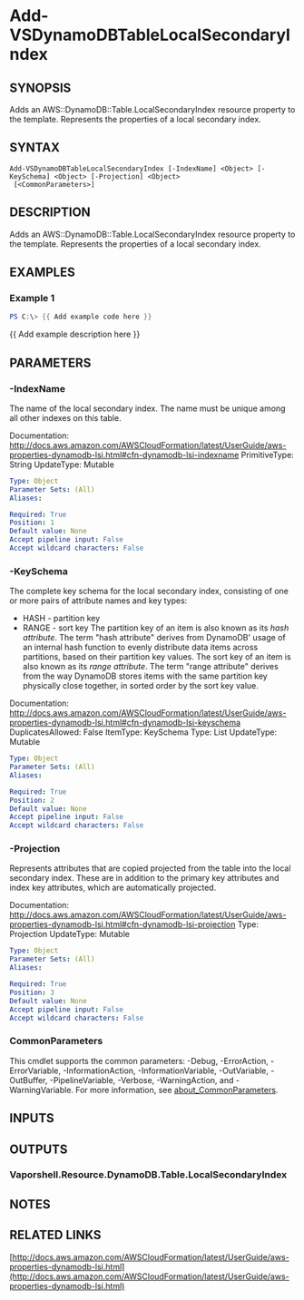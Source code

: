 # Add-VSDynamoDBTableLocalSecondaryIndex

## SYNOPSIS
Adds an AWS::DynamoDB::Table.LocalSecondaryIndex resource property to the template.
Represents the properties of a local secondary index.

## SYNTAX

```
Add-VSDynamoDBTableLocalSecondaryIndex [-IndexName] <Object> [-KeySchema] <Object> [-Projection] <Object>
 [<CommonParameters>]
```

## DESCRIPTION
Adds an AWS::DynamoDB::Table.LocalSecondaryIndex resource property to the template.
Represents the properties of a local secondary index.

## EXAMPLES

### Example 1
```powershell
PS C:\> {{ Add example code here }}
```

{{ Add example description here }}

## PARAMETERS

### -IndexName
The name of the local secondary index.
The name must be unique among all other indexes on this table.

Documentation: http://docs.aws.amazon.com/AWSCloudFormation/latest/UserGuide/aws-properties-dynamodb-lsi.html#cfn-dynamodb-lsi-indexname
PrimitiveType: String
UpdateType: Mutable

```yaml
Type: Object
Parameter Sets: (All)
Aliases:

Required: True
Position: 1
Default value: None
Accept pipeline input: False
Accept wildcard characters: False
```

### -KeySchema
The complete key schema for the local secondary index, consisting of one or more pairs of attribute names and key types:
+  HASH - partition key
+  RANGE - sort key
The partition key of an item is also known as its *hash attribute*.
The term "hash attribute" derives from DynamoDB' usage of an internal hash function to evenly distribute data items across partitions, based on their partition key values.
The sort key of an item is also known as its *range attribute*.
The term "range attribute" derives from the way DynamoDB stores items with the same partition key physically close together, in sorted order by the sort key value.

Documentation: http://docs.aws.amazon.com/AWSCloudFormation/latest/UserGuide/aws-properties-dynamodb-lsi.html#cfn-dynamodb-lsi-keyschema
DuplicatesAllowed: False
ItemType: KeySchema
Type: List
UpdateType: Mutable

```yaml
Type: Object
Parameter Sets: (All)
Aliases:

Required: True
Position: 2
Default value: None
Accept pipeline input: False
Accept wildcard characters: False
```

### -Projection
Represents attributes that are copied projected from the table into the local secondary index.
These are in addition to the primary key attributes and index key attributes, which are automatically projected.

Documentation: http://docs.aws.amazon.com/AWSCloudFormation/latest/UserGuide/aws-properties-dynamodb-lsi.html#cfn-dynamodb-lsi-projection
Type: Projection
UpdateType: Mutable

```yaml
Type: Object
Parameter Sets: (All)
Aliases:

Required: True
Position: 3
Default value: None
Accept pipeline input: False
Accept wildcard characters: False
```

### CommonParameters
This cmdlet supports the common parameters: -Debug, -ErrorAction, -ErrorVariable, -InformationAction, -InformationVariable, -OutVariable, -OutBuffer, -PipelineVariable, -Verbose, -WarningAction, and -WarningVariable. For more information, see [about_CommonParameters](http://go.microsoft.com/fwlink/?LinkID=113216).

## INPUTS

## OUTPUTS

### Vaporshell.Resource.DynamoDB.Table.LocalSecondaryIndex
## NOTES

## RELATED LINKS

[http://docs.aws.amazon.com/AWSCloudFormation/latest/UserGuide/aws-properties-dynamodb-lsi.html](http://docs.aws.amazon.com/AWSCloudFormation/latest/UserGuide/aws-properties-dynamodb-lsi.html)


